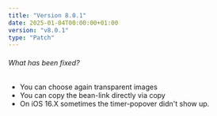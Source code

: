 ```yaml
---
title: "Version 8.0.1"
date: 2025-01-04T00:00:00+01:00
version: "v8.0.1"
type: "Patch"
---
```

###### What has been fixed?
- You can choose again transparent images
- You can copy the bean-link directly via copy
- On iOS 16.X sometimes the timer-popover didn't show up.